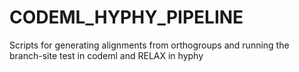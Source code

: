 # CODEML_HYPHY_PIPELINE
Scripts for generating alignments from orthogroups and running the branch-site test in codeml and RELAX in hyphy
